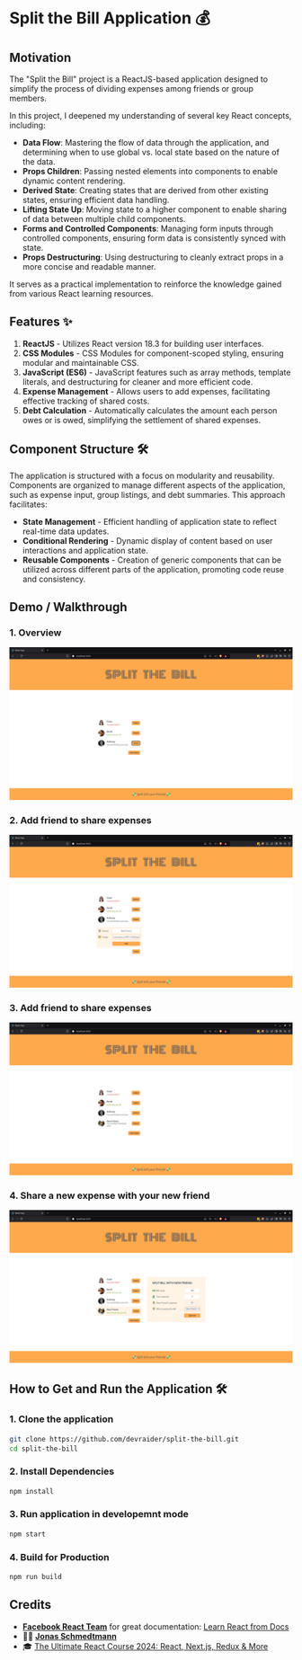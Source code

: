 # Split the Bill Application 💰

## Motivation

The "Split the Bill" project is a ReactJS-based application designed to simplify the process of dividing expenses among friends or group members.

In this project, I deepened my understanding of several key React concepts, including:

- **Data Flow**: Mastering the flow of data through the application, and determining when to use global vs. local state based on the nature of the data.
- **Props Children**: Passing nested elements into components to enable dynamic content rendering.
- **Derived State**: Creating states that are derived from other existing states, ensuring efficient data handling.
- **Lifting State Up**: Moving state to a higher component to enable sharing of data between multiple child components.
- **Forms and Controlled Components**: Managing form inputs through controlled components, ensuring form data is consistently synced with state.
- **Props Destructuring**: Using destructuring to cleanly extract props in a more concise and readable manner.

It serves as a practical implementation to reinforce the knowledge gained from various React learning resources.

## Features ✨

1. **ReactJS** - Utilizes React version 18.3 for building user interfaces.
2. **CSS Modules** - CSS Modules for component-scoped styling, ensuring modular and maintainable CSS.
3. **JavaScript (ES6)** - JavaScript features such as array methods, template literals, and destructuring for cleaner and more efficient code.
4. **Expense Management** - Allows users to add expenses, facilitating effective tracking of shared costs.
5. **Debt Calculation** - Automatically calculates the amount each person owes or is owed, simplifying the settlement of shared expenses.

## Component Structure 🛠️

The application is structured with a focus on modularity and reusability. Components are organized to manage different aspects of the application, such as expense input, group listings, and debt summaries. This approach facilitates:

- **State Management** - Efficient handling of application state to reflect real-time data updates.
- **Conditional Rendering** - Dynamic display of content based on user interactions and application state.
- **Reusable Components** - Creation of generic components that can be utilized across different parts of the application, promoting code reuse and consistency.

## Demo / Walkthrough

### 1. Overview

![IMG1](assets/readme/1.png)

### 2. Add friend to share expenses

![IMG1](assets/readme/2.png)

### 3. Add friend to share expenses

![IMG1](assets/readme/3.png)

### 4. Share a new expense with your new friend

![IMG1](assets/readme/4.png)

## How to Get and Run the Application 🛠️

### 1. Clone the application

```bash
git clone https://github.com/devraider/split-the-bill.git
cd split-the-bill
```

### 2. Install Dependencies

```bash
npm install
```

### 3. Run application in developemnt mode

```bash
npm start
```

### 4. Build for Production

```bash
npm run build
```

## Credits

- [**Facebook React Team**](https://github.com/facebook/react) for great documentation: [Learn React from Docs](https://react.dev/learn)
- 🧑‍🏫 [**Jonas Schmedtmann**](https://github.com/jonasschmedtmann)
- 🎓 [The Ultimate React Course 2024: React, Next.js, Redux & More](https://www.udemy.com/course/the-ultimate-react-course/)
